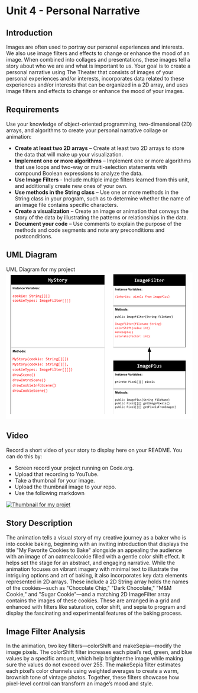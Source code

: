 # Unit 4 - Personal Narrative

## Introduction

Images are often used to portray our personal experiences and interests. We also use image filters and effects to change or enhance the mood of an image. When combined into collages and presentations, these images tell a story about who we are and what is important to us. Your goal is to create a personal narrative using The Theater that consists of images of your personal experiences and/or interests, incorporates data related to these experiences and/or interests that can be organized in a 2D array, and uses image filters and effects to change or enhance the mood of your images.

## Requirements

Use your knowledge of object-oriented programming, two-dimensional (2D) arrays, and algorithms to create your personal narrative collage or animation:

- **Create at least two 2D arrays** – Create at least two 2D arrays to store the data that will make up your visualization.
- **Implement one or more algorithms** – Implement one or more algorithms that use loops and two-way or multi-selection statements with compound Boolean expressions to analyze the data.
- **Use Image Filters** - Include multiple image filters learned from this unit, and additionally create new ones of your own.
- **Use methods in the String class** – Use one or more methods in the String class in your program, such as to determine whether the name of an image file contains specific characters.
- **Create a visualization** – Create an image or animation that conveys the story of the data by illustrating the patterns or relationships in the data.
- **Document your code** – Use comments to explain the purpose of the methods and code segments and note any preconditions and postconditions.

## UML Diagram

UML Diagram for my project![alt text](image.png)

## Video

Record a short video of your story to display here on your README. You can do this by:

- Screen record your project running on Code.org.
- Upload that recording to YouTube.
- Take a thumbnail for your image.
- Upload the thumbnail image to your repo.
- Use the following markdown

[![Thumbnail for my projet](nameOfThumbnail.png)](youtube-URL-here)

## Story Description

The animation tells a visual story of my creative journey as a baker who is into cookie baking, beginning with an inviting introduction that displays the title "My Favorite Cookies to Bake" alongside an appealing the audience with an image of an oatmealcookie filled with a gentle color shift effect. It helps set the stage for an abstract, and engaging narrative. While the animation focuses on vibrant imagery with minimal text to illustrate the intriguing options and art of baking, it also  incorporates key data elements represented in 2D arrays. These include a 2D String array holds the names of the cookies—such as "Chocolate Chip," "Dark Chocolate," "M&M Cookie," and "Sugar Cookie"—and a matching 2D ImageFilter array contains the images of these cookies. These are arranged in a grid and enhanced with filters like saturation, color shift, and sepia to program and display the fascinating and experimental features of the baking process. 
## Image Filter Analysis
In the animation, two key filters—colorShift and makeSepia—modify the image pixels. The colorShift filter increases each pixel’s red, green, and blue values by a specific amount, which help brightenthe image while making sure the values do not exceed over 255. The makeSepia filter estimates each pixel’s color channels using weighted averages to create a warm, brownish tone of vintage photos. Together, these filters showcase how pixel-level control can transform an image’s mood and style.